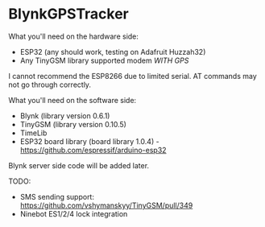 # BlynkGPSTracker

What you'll need on the hardware side:

* ESP32 (any should work, testing on Adafruit Huzzah32)
* Any TinyGSM library supported modem *WITH GPS*

I cannot recommend the ESP8266 due to limited serial. AT commands may not go through correctly.

What you'll need on the software side:

* Blynk (library version 0.6.1)
* TinyGSM (library version 0.10.5)
* TimeLib
* ESP32 board library (board library 1.0.4) - https://github.com/espressif/arduino-esp32

Blynk server side code will be added later.

TODO:

* SMS sending support: https://github.com/vshymanskyy/TinyGSM/pull/349
* Ninebot ES1/2/4 lock integration